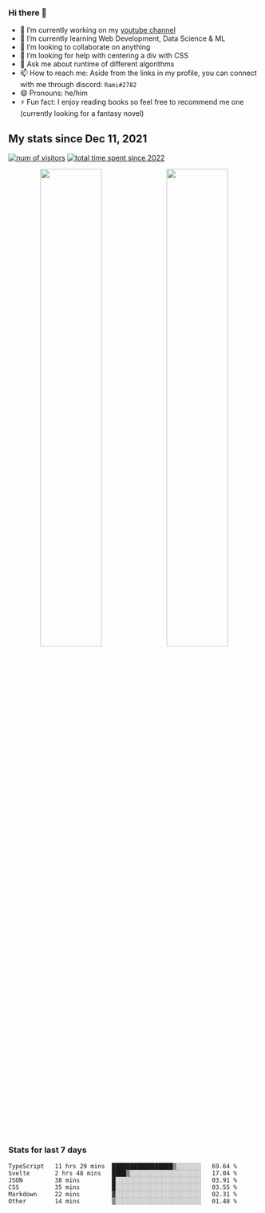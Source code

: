 ### Hi there 👋
- 🔭 I’m currently working on my [youtube channel](https://www.youtube.com/channel/UCf9CoIzXxFcwlwaNuN5_1BQ)
- 🌱 I’m currently learning Web Development, Data Science & ML
- 👯 I’m looking to collaborate on anything
- 🤔 I’m looking for help with centering a div with CSS
- 💬 Ask me about runtime of different algorithms
- 📫 How to reach me: Aside from the links in my profile, you can connect with me through discord: `Rami#2782`
- 😄 Pronouns: he/him
- ⚡ Fun fact: I enjoy reading books so feel free to recommend me one (currently looking for a fantasy novel)
<!--
[![Readme Card](https://github-readme-stats.vercel.app/api/pin/?username=psycho-baller&repo=psycho-baller)](https://github.com/psycho-baller/psycho-baller)
-->

## My stats since Dec 11, 2021
[![num of visitors](https://visitor-badge.glitch.me/badge?page_id=psycho-baller.visitor-badge&left_text=Hello%20visitor%20number&style=flat-square)](https://www.youtube.com/watch?v=dQw4w9WgXcQ)
[![total time spent since 2022](https://wakatime.com/badge/user/33addb7e-f5e6-470b-a55b-0a8babc62ebb.svg?style=flat-square)](https://wakatime.com/@psychoballer)
<p float="left" align="center">
  <img src="https://github-readme-stats.vercel.app/api?username=psycho-baller&show_icons=true&count_private=true&hide_border=true&include_all_commits=true&theme=blue-green" width="49.5%" />
  <img src="https://github-readme-stats.vercel.app/api/top-langs/?username=psycho-baller&layout=compact&langs_count=6&theme=blue-green&hide_border=true" width="49.5%" /> 
</p>

### Stats for last 7 days
<!--START_SECTION:waka-->

```text
TypeScript   11 hrs 29 mins  █████████████████▒░░░░░░░   69.64 %
Svelte       2 hrs 48 mins   ████▒░░░░░░░░░░░░░░░░░░░░   17.04 %
JSON         38 mins         █░░░░░░░░░░░░░░░░░░░░░░░░   03.91 %
CSS          35 mins         █░░░░░░░░░░░░░░░░░░░░░░░░   03.55 %
Markdown     22 mins         ▓░░░░░░░░░░░░░░░░░░░░░░░░   02.31 %
Other        14 mins         ▒░░░░░░░░░░░░░░░░░░░░░░░░   01.48 %
```

<!--END_SECTION:waka-->

